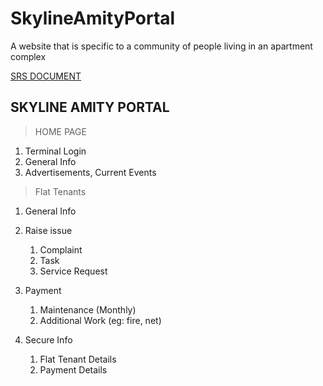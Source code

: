 # SkylineAmityPortal
A website that is specific to a community of people living in an apartment complex

<ins>SRS DOCUMENT</ins>

## **SKYLINE AMITY PORTAL**

> HOME PAGE
1. Terminal Login
2. General Info
3. Advertisements, Current Events

> Flat Tenants
1. General Info

2. Raise issue
	1. Complaint
	2. Task
	3. Service Request

3. Payment
	1. Maintenance (Monthly)
	2. Additional Work (eg: fire, net)
	
4. Secure Info
	1. Flat Tenant Details
	2. Payment Details
